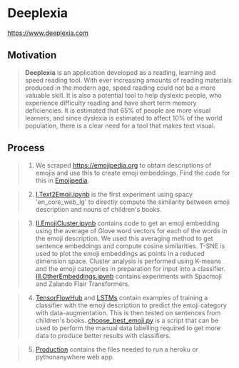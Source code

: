 # Deeplexia

https://www.deeplexia.com

## Motivation

> **Deeplexia** is an application developed as a reading, learning and speed reading tool. With ever increasing amounts of reading materials produced in the modern age, speed reading could not be a more valuable skill. It is also a potential tool to help dyslexic people, who experience difficulty reading and have short term memory deficiencies. It is estimated that 65% of people are more visual learners, and since dyslexia is estimated to affect 10% of the world population, there is a clear need for a tool that makes text visual.

## Process

> 1. We scraped https://emojipedia.org to obtain descriptions of emojis and use this to create emoji embeddings. Find the code for this in [Emojipedia](Emojipedia).

> 2. [I.Text2Emoji.ipynb](Embeddings/I.Text2Emoji.ipynb) is the first experiment using spacy 'en_core_web_lg' to directly compute the similarity between emoji description and nouns of children's books.

> 3. [II.EmojiCluster.ipynb](Embeddings/II.EmojiCluster.ipynb) contains code to get an emoji embedding using the average of Glove word vectors for each of the words in the emoji description. We used this averaging method to get sentence embeddings and compute cosine similarities. T-SNE is used to plot the emoji embeddings as points in a reduced dimension space. Cluster analysis is performed using K-means and the emoji categories in preparation for input into a classifier. [III.OtherEmbeddings.ipynb](Embeddings/III.OtherEmbeddings.ipynb) contains experiments with Spacmoji and Zalando Flair Transformers.

> 4. [TensorFlowHub](Embeddings/TensorFlowHub) and [LSTMs](Embeddings/LSTMs) contain examples of training a classifier with the emoji description to predict the emoji category with data-augmentation. This is then tested on sentences from children's books. [choose_best_emoji.py](Embeddings/choose_best_emoji.py) is a script that can be used to perform the manual data labelling required to get more data to produce better results with classifiers.

> 5. [Production](Production) contains the files needed to run a heroku or pythonanywhere web app.
